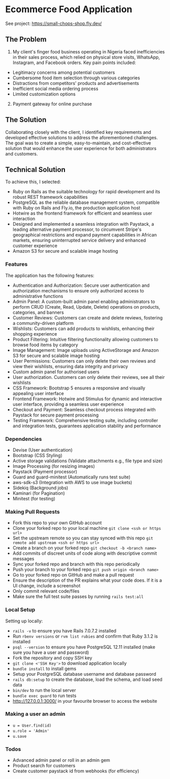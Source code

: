 # Ecommerce Food Application

See project: https://small-chops-shop.fly.dev/

## The Problem

1. My client's finger food business operating in Nigeria faced inefficiencies in their sales process, which relied on physical store visits, WhatsApp, Instagram, and Facebook orders. Key pain points included: 

- Legitimacy concerns among potential customers
- Cumbersome food item selection through various categories
- Distractions from competitors' products and advertisements
- Inefficient social media ordering process
- Limited customization options

2. Payment gateway for online purchase

## The Solution

Collaborating closely with the client, I identified key requirements and developed effective solutions to address the aforementioned challenges. The goal was to create a simple, easy-to-maintain, and cost-effective solution that would enhance the user experience for both administrators and customers.

## Technical Solution

To achieve this, I selected:
- Ruby on Rails as the suitable technology for rapid development and its robust REST framework capabilities
- PostgreSQL as the reliable database management system, compatible with Ruby on Rails and Fly.io, the production application host
- Hotwire as the frontend framework for efficient and seamless user interaction
- Designed and implemented a seamless integration with Paystack, a leading alternative payment processor, to circumvent Stripe's geographical restrictions and expand payment capabilities in African markets, ensuring uninterrupted service delivery and enhanced customer experience
- Amazon S3 for secure and scalable image hosting

### Features

The application has the following features:
- Authentication and Authorization: Secure user authentication and authorization mechanisms to ensure only authorized access to administrative functions
- Admin Panel: A custom-built admin panel enabling administrators to perform CRUD (Create, Read, Update, Delete) operations on products, categories, and banners
- Customer Reviews: Customers can create and delete reviews, fostering a community-driven platform
- Wishlists: Customers can add products to wishlists, enhancing their shopping experience
- Product Filtering: Intuitive filtering functionality allowing customers to browse food items by category
- Image Management: Image uploads using ActiveStorage and Amazon S3 for secure and scalable image hosting
- User Permissions: Customers can only delete their own reviews and view their wishlists, ensuring data integrity and privacy
- Custom admin panel for authorised users
- User authorization. Customers can only delete their reviews, see all their wishlists
- CSS Framework: Bootstrap 5 ensures a responsive and visually appealing user interface
- Frontend Framework: Hotwire and Stimulus for dynamic and interactive user interface, providing a seamless user experience
- Checkout and Payment: Seamless checkout process integrated with Paystack for secure payment processing
- Testing Framework: Comprehensive testing suite, including controller and integration tests, guarantees application stability and performance

### Dependencies

- Devise (User authentication)
- Bootstrap (CSS Styling)
- Active storage validations (Validate attachments e.g., file type and size)
- Image Processing (for resizing images)
- Paystack (Payment processor)
- Guard and guard-minitest (Automatically runs test suite)
- aws-sdk-s3 (Integration with AWS to use image buckets)
- Sidekiq (Background jobs)
- Kaminari (for Pagination)
- Minitest (for testing)

### Making Pull Requests

- Fork this repo to your own GitHub account
- Clone your forked repo to your local machine `git clone <ssh or https url>`
- Set the upstream remote so you can stay synced with this repo `git remote add upstream <ssh or https url>`
- Create a branch on your forked repo `git checkout -b <branch name>`
- Add commits of discreet units of code along with descriptive commit messages
- Sync your forked repo and branch with this repo periodically
- Push your branch to your forked repo `git push origin <branch name>`
- Go to your forked repo on GitHub and make a pull request
- Ensure the description of the PR explains what your code does. If it is a UI change, include a screenshot
- Only commit relevant code/files
- Make sure the full test suite passes by running `rails test:all`

### Local Setup

Setting up locally:

- `rails -v` to ensure you have Rails 7.0.7.2 installed
- Run `rbenv versions` or `rvm list rubies` and confirm that Ruby 3.1.2 is installed
- `psql --version` to ensure you have PostgreSQL 12.11 installed (make sure you have a user and password)
- Fork the repository and copy SSH key
- `git clone <'SSH Key'>` to download application locally
- `bundle install` to install gems
- Setup your PostgreSQL database username and database password
- `rails db:setup` to create the database, load the schema, and load seed data
- `bin/dev` to run the local server
- `bundle exec guard` to run tests
- http://127.0.0.1:3000/ in your favourite browser to access the website

### Making a user an admin

- `u = User.find(id)`
- `u.role = 'Admin'`
- `u.save`

### Todos

- Advanced admin panel or roll in an admin gem
- Product search for customers
- Create customer paystack id from webhooks (for efficiency)
